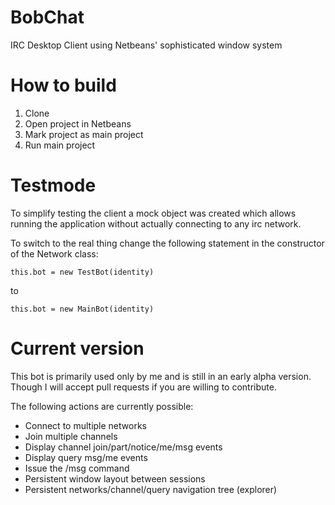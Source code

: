 BobChat
=======

IRC Desktop Client using Netbeans' sophisticated window system

How to build
============

1. Clone
1. Open project in Netbeans
1. Mark project as main project
1. Run main project

Testmode
========

To simplify testing the client a mock object was created which allows running the application without actually connecting to any irc network.

To switch to the real thing change the following statement in the constructor of the Network class:

    this.bot = new TestBot(identity)
    
to

    this.bot = new MainBot(identity)
    
Current version
===============

This bot is primarily used only by me and is still in an early alpha version. Though I will accept pull requests if you are willing to contribute.

The following actions are currently possible:

* Connect to multiple networks
* Join multiple channels
* Display channel join/part/notice/me/msg events
* Display query msg/me events
* Issue the /msg command
* Persistent window layout between sessions
* Persistent networks/channel/query navigation tree (explorer)
